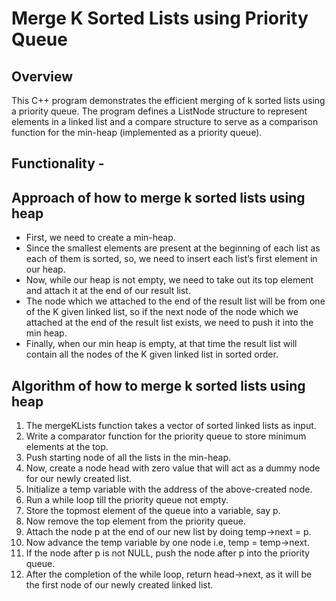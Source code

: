 # Merge K Sorted Lists using Priority Queue
## Overview
This C++ program demonstrates the efficient merging of k sorted lists using a priority queue. The program defines a ListNode structure to represent elements in a linked list and a compare structure to serve as a comparison function for the min-heap (implemented as a priority queue).

## Functionality - 

## Approach of how to merge k sorted lists using heap

- First, we need to create a min-heap.
- Since the smallest elements are present at the beginning of each list as each of them is sorted, so, we need to insert each list’s first element in our heap.
- Now, while our heap is not empty, we need to take out its top element and attach it at the end of our result list.
- The node which we attached to the end of the result list will be from one of the K given linked list, so if the next node of the node which we attached at the end of the result list exists, we need to push it into the min heap.
- Finally, when our min heap is empty, at that time the result list will contain all the nodes of the K given linked list in sorted order.
## Algorithm of how to merge k sorted lists using heap
1. The mergeKLists function takes a vector of sorted linked lists as input.
1. Write a comparator function for the priority queue to store minimum elements at the top.
1. Push starting node of all the lists in the min-heap.
1. Now, create a node head with zero value that will act as a dummy node for our newly created list.
1. Initialize a temp variable with the address of the above-created node.
1. Run a while loop till the priority queue not empty.
1. Store the topmost element of the queue into a variable, say p.
1. Now remove the top element from the priority queue.
1. Attach the node p at the end of our new list by doing temp->next = p.
1. Now advance the temp variable by one node i.e, temp = temp->next.
1. If the node after p is not NULL, push the node after p into the priority queue.
1. After the completion of the while loop, return head->next, as it will be the first node of our newly created linked list.
